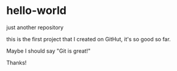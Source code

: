 # hello-world
just another repository

this is the first project that I created on GitHut, it's so good so far.

Maybe I should say "Git is great!"

Thanks!
